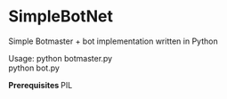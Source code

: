 # SimpleBotNet

Simple Botmaster + bot implementation written in Python

Usage:
python botmaster.py<br>
python bot.py

<b>Prerequisites </b>
PIL
